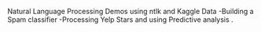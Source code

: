 Natural Language Processing Demos using ntlk and Kaggle Data
-Building a Spam classifier
-Processing Yelp Stars and using Predictive analysis
.
